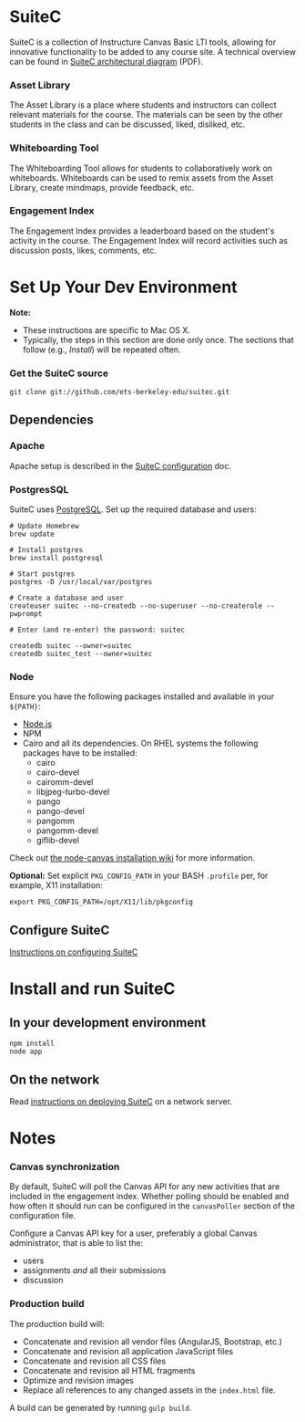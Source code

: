 # SuiteC

SuiteC is a collection of Instructure Canvas Basic LTI tools, allowing for innovative functionality to be added to any course site. A technical overview can be found in [SuiteC architectural diagram](docs/SuiteC-architectural-diagram.pdf) (PDF).

### Asset Library

The Asset Library is a place where students and instructors can collect relevant materials for the course. The materials can  be seen by the other students in the class and can be discussed, liked, disliked, etc.

### Whiteboarding Tool

The Whiteboarding Tool allows for students to collaboratively work on whiteboards. Whiteboards can be used to remix assets from the Asset Library, create mindmaps, provide feedback, etc.

### Engagement Index

The Engagement Index provides a leaderboard based on the student's activity in the course. The Engagement Index will record activities such as discussion posts, likes, comments, etc.

# Set Up Your Dev Environment

**Note:**
 - These instructions are specific to Mac OS X.
 - Typically, the steps in this section are done only once. The sections that follow (e.g., *Install*) will be repeated often.

### Get the SuiteC source

```
git clone git://github.com/ets-berkeley-edu/suitec.git
```

## Dependencies

### Apache

Apache setup is described in the [SuiteC configuration](docs/configuration.md) doc.

### PostgresSQL

SuiteC uses [PostgreSQL](http://www.postgresql.org). Set up the required database and users:

```
# Update Homebrew
brew update

# Install postgres
brew install postgresql

# Start postgres
postgres -D /usr/local/var/postgres

# Create a database and user
createuser suitec --no-createdb --no-superuser --no-createrole --pwprompt

# Enter (and re-enter) the password: suitec

createdb suitec --owner=suitec
createdb suitec_test --owner=suitec
```

### Node

Ensure you have the following packages installed and available in your `${PATH}`:

 * [Node.js](http://nodejs.org)
 * NPM
 * Cairo and all its dependencies. On RHEL systems the following packages have to be installed:
   - cairo
   - cairo-devel
   - cairomm-devel
   - libjpeg-turbo-devel
   - pango
   - pango-devel
   - pangomm
   - pangomm-devel
   - giflib-devel

Check out [the node-canvas installation wiki](https://github.com/Automattic/node-canvas/wiki/Installation---Fedora) for more information.

**Optional:** Set explicit `PKG_CONFIG_PATH` in your BASH `.profile` per, for example, X11 installation:

```
export PKG_CONFIG_PATH=/opt/X11/lib/pkgconfig
```

## Configure SuiteC

[Instructions on configuring SuiteC](docs/configuration.md)

# Install and run SuiteC

## In your development environment

```
npm install
node app
```

## On the network

Read [instructions on deploying SuiteC](docs/deployment.md) on a network server.

# Notes

### Canvas synchronization

By default, SuiteC will poll the Canvas API for any new activities that are included in the
engagement index. Whether polling should be enabled and how often it should run can be configured
in the `canvasPoller` section of the configuration file.

Configure a Canvas API key for a user, preferably a global Canvas administrator, that is able to list the:
 - users
 - assignments *and* all their submissions
 - discussion

### Production build

The production build will:
 - Concatenate and revision all vendor files (AngularJS, Bootstrap, etc.)
 - Concatenate and revision all application JavaScript files
 - Concatenate and revision all CSS files
 - Concatenate and revision all HTML fragments
 - Optimize and revision images
 - Replace all references to any changed assets in the `index.html` file.

A build can be generated by running `gulp build`.
